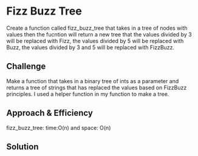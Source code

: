 # Fizz Buzz Tree

Create a function called fizz_buzz_tree that takes in a tree of nodes with values then the fucntion will return a new tree that the values divided by 3 will be replaced with Fizz, the values divided by 5 will be replaced with Buzz, the values divided by 3 and 5 will be replaced with FizzBuzz.

## Challenge
Make a function that takes in a binary tree of ints as a parameter and returns a tree of strings that has replaced the values based on FizzBuzz principles. I used a helper function in my function to make a tree.


## Approach & Efficiency
fizz_buzz_tree: time:O(n) and space: O(n)

## Solution
